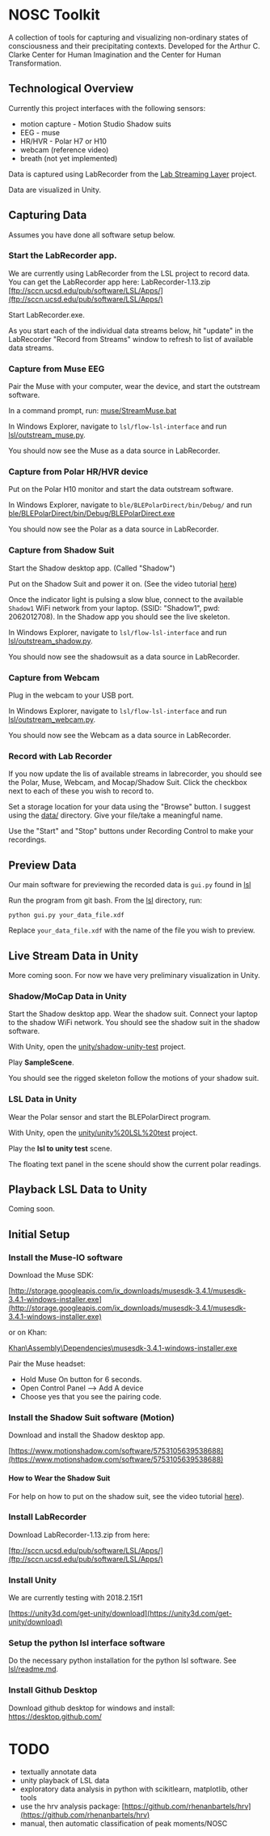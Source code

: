 # NOSC Toolkit

A collection of tools for capturing and visualizing non-ordinary states of consciousness and their precipitating contexts. Developed for the Arthur C. Clarke Center for Human Imagination and the Center for Human Transformation. 

## Technological Overview

Currently this project interfaces with the following sensors:

* motion capture - Motion Studio Shadow suits
* EEG - muse
* HR/HVR - Polar H7 or H10
* webcam (reference video)
* breath (not yet implemented)

Data is captured using LabRecorder from the [Lab Streaming Layer](https://github.com/sccn/labstreaminglayer) project.

Data are visualized in Unity. 

## Capturing Data

Assumes you have done all software setup below. 

### Start the LabRecorder app.

We are currently using LabRecorder from the LSL project to record data. You can get the LabRecorder app here: LabRecorder-1.13.zip [ftp://sccn.ucsd.edu/pub/software/LSL/Apps/](ftp://sccn.ucsd.edu/pub/software/LSL/Apps/)

Start LabRecorder.exe.

As you start each of the individual data streams below, hit "update" in the LabRecorder "Record from Streams" window to refresh to list of available data streams. 

### Capture from Muse EEG

Pair the Muse with your computer, wear the device, and start the outstream software. 

In a command prompt, run: [muse/StreamMuse.bat](muse/StreamMuse.bat)

In Windows Explorer, navigate to ```lsl/flow-lsl-interface``` and run [lsl/outstream_muse.py](outstream_muse.py).

You should now see the Muse as a data source in LabRecorder. 

### Capture from Polar HR/HVR device

Put on the Polar H10 monitor and start the data outstream software. 

In Windows Explorer, navigate to ```ble/BLEPolarDirect/bin/Debug/``` and run [ble/BLEPolarDirect/bin/Debug/BLEPolarDirect.exe](ble/BLEPolarDirect/bin/Debug/BLEPolarDirect.exe)

You should now see the Polar as a data source in LabRecorder.

### Capture from Shadow Suit

Start the Shadow desktop app. (Called "Shadow")

Put on the Shadow Suit and power it on. (See the video tutorial [here](https://www.motionshadow.com/setup))

Once the indicator light is pulsing a slow blue, connect to the available ```Shadow1``` WiFi network from your laptop. (SSID: "Shadow1", pwd: 2062012708). In the Shadow app you should see the live skeleton.

In Windows Explorer, navigate to ```lsl/flow-lsl-interface``` and run [lsl/outstream_shadow.py](outstream_shadow.py). 

You should now see the shadowsuit as a data source in LabRecorder.

### Capture from Webcam

Plug in the webcam to your USB port.

In Windows Explorer, navigate to ```lsl/flow-lsl-interface``` and run [lsl/outstream_webcam.py](lsl/flow-lsl-interface/outstream_webcam.py). 

You should now see the Webcam as a data source in LabRecorder.

### Record with Lab Recorder

If you now update the lis of available streams in labrecorder, you should see the Polar, Muse, Webcam, and Mocap/Shadow Suit. Click the checkbox next to each of these you wish to record to. 

Set a storage location for your data using the "Browse" button. I suggest using the [data/](data/) directory. Give your file/take a meaningful name.  

Use the "Start" and "Stop" buttons under Recording Control to make your recordings.

## Preview Data

Our main software for previewing the recorded data is ```gui.py``` found in [lsl](lsl)

Run the program from git bash. From the [lsl](lsl) directory, run:

```
python gui.py your_data_file.xdf
```

Replace ```your_data_file.xdf``` with the name of the file you wish to preview.


## Live Stream Data in Unity

More coming soon. For now we have very preliminary visualization in Unity. 

### Shadow/MoCap Data in Unity

Start the Shadow desktop app. Wear the shadow suit. Connect your laptop to the shadow WiFi network. You should see the shadow suit in the shadow software.

With Unity, open the [unity/shadow-unity-test](unity/shadow-unity-test) project. 

Play **SampleScene**. 

You should see the rigged skeleton follow the motions of your shadow suit.

### LSL Data in Unity

Wear the Polar sensor and start the BLEPolarDirect program. 

With Unity, open the [unity/unity%20LSL%20test](unity/unity%20LSL%20test) project. 

Play the **lsl to unity test** scene. 

The floating text panel in the scene should show the current polar readings. 

## Playback LSL Data to Unity

Coming soon.

## Initial Setup

### Install the Muse-IO software

Download the Muse SDK:

[http://storage.googleapis.com/ix_downloads/musesdk-3.4.1/musesdk-3.4.1-windows-installer.exe](http://storage.googleapis.com/ix_downloads/musesdk-3.4.1/musesdk-3.4.1-windows-installer.exe)

or on Khan: 

[Khan\Assembly\Dependencies\musesdk-3.4.1-windows-installer.exe](
Khan\Assembly\Dependencies\musesdk-3.4.1-windows-installer.exe)

Pair the Muse headset:

* Hold Muse On button for 6 seconds.
* Open Control Panel --> Add A device
* Choose yes that you see the pairing code.

### Install the Shadow Suit software (Motion)

Download and install the Shadow desktop app. 

[https://www.motionshadow.com/software/5753105639538688](https://www.motionshadow.com/software/5753105639538688)

#### How to Wear the Shadow Suit

For help on how to put on the shadow suit, see the video tutorial [here](https://www.motionshadow.com/setup)).

### Install LabRecorder

Download LabRecorder-1.13.zip from here: 

[ftp://sccn.ucsd.edu/pub/software/LSL/Apps/](ftp://sccn.ucsd.edu/pub/software/LSL/Apps/)

### Install Unity

We are currently testing with 2018.2.15f1

[https://unity3d.com/get-unity/download](https://unity3d.com/get-unity/download)

### Setup the python lsl interface software

Do the necessary python installation for the python lsl software. See [lsl/readme.md](lsl/readme.md).

### Install Github Desktop

Download github desktop for windows and install: https://desktop.github.com/


# TODO
* textually annotate data
* unity playback of LSL data
* exploratory data analysis in python with scikitlearn, matplotlib, other tools
* use the hrv analysis package: [https://github.com/rhenanbartels/hrv](https://github.com/rhenanbartels/hrv)
* manual, then automatic classification of peak moments/NOSC
